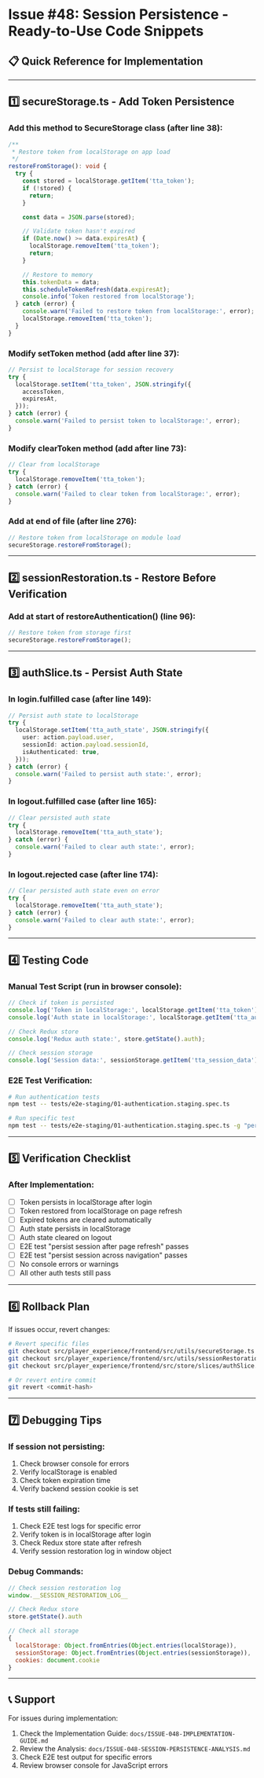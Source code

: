# Issue #48: Session Persistence - Ready-to-Use Code Snippets

## 📋 Quick Reference for Implementation

---

## 1️⃣ secureStorage.ts - Add Token Persistence

### **Add this method to SecureStorage class** (after line 38):

```typescript
/**
 * Restore token from localStorage on app load
 */
restoreFromStorage(): void {
  try {
    const stored = localStorage.getItem('tta_token');
    if (!stored) {
      return;
    }

    const data = JSON.parse(stored);

    // Validate token hasn't expired
    if (Date.now() >= data.expiresAt) {
      localStorage.removeItem('tta_token');
      return;
    }

    // Restore to memory
    this.tokenData = data;
    this.scheduleTokenRefresh(data.expiresAt);
    console.info('Token restored from localStorage');
  } catch (error) {
    console.warn('Failed to restore token from localStorage:', error);
    localStorage.removeItem('tta_token');
  }
}
```

### **Modify setToken method** (add after line 37):

```typescript
// Persist to localStorage for session recovery
try {
  localStorage.setItem('tta_token', JSON.stringify({
    accessToken,
    expiresAt,
  }));
} catch (error) {
  console.warn('Failed to persist token to localStorage:', error);
}
```

### **Modify clearToken method** (add after line 73):

```typescript
// Clear from localStorage
try {
  localStorage.removeItem('tta_token');
} catch (error) {
  console.warn('Failed to clear token from localStorage:', error);
}
```

### **Add at end of file** (after line 276):

```typescript
// Restore token from localStorage on module load
secureStorage.restoreFromStorage();
```

---

## 2️⃣ sessionRestoration.ts - Restore Before Verification

### **Add at start of restoreAuthentication()** (line 96):

```typescript
// Restore token from storage first
secureStorage.restoreFromStorage();
```

---

## 3️⃣ authSlice.ts - Persist Auth State

### **In login.fulfilled case** (after line 149):

```typescript
// Persist auth state to localStorage
try {
  localStorage.setItem('tta_auth_state', JSON.stringify({
    user: action.payload.user,
    sessionId: action.payload.sessionId,
    isAuthenticated: true,
  }));
} catch (error) {
  console.warn('Failed to persist auth state:', error);
}
```

### **In logout.fulfilled case** (after line 165):

```typescript
// Clear persisted auth state
try {
  localStorage.removeItem('tta_auth_state');
} catch (error) {
  console.warn('Failed to clear auth state:', error);
}
```

### **In logout.rejected case** (after line 174):

```typescript
// Clear persisted auth state even on error
try {
  localStorage.removeItem('tta_auth_state');
} catch (error) {
  console.warn('Failed to clear auth state:', error);
}
```

---

## 4️⃣ Testing Code

### **Manual Test Script** (run in browser console):

```javascript
// Check if token is persisted
console.log('Token in localStorage:', localStorage.getItem('tta_token'));
console.log('Auth state in localStorage:', localStorage.getItem('tta_auth_state'));

// Check Redux store
console.log('Redux auth state:', store.getState().auth);

// Check session storage
console.log('Session data:', sessionStorage.getItem('tta_session_data'));
```

### **E2E Test Verification**:

```bash
# Run authentication tests
npm test -- tests/e2e-staging/01-authentication.staging.spec.ts

# Run specific test
npm test -- tests/e2e-staging/01-authentication.staging.spec.ts -g "persist session after page refresh"
```

---

## 5️⃣ Verification Checklist

### **After Implementation**:

- [ ] Token persists in localStorage after login
- [ ] Token restored from localStorage on page refresh
- [ ] Expired tokens are cleared automatically
- [ ] Auth state persists in localStorage
- [ ] Auth state cleared on logout
- [ ] E2E test "persist session after page refresh" passes
- [ ] E2E test "persist session across navigation" passes
- [ ] No console errors or warnings
- [ ] All other auth tests still pass

---

## 6️⃣ Rollback Plan

If issues occur, revert changes:

```bash
# Revert specific files
git checkout src/player_experience/frontend/src/utils/secureStorage.ts
git checkout src/player_experience/frontend/src/utils/sessionRestoration.ts
git checkout src/player_experience/frontend/src/store/slices/authSlice.ts

# Or revert entire commit
git revert <commit-hash>
```

---

## 7️⃣ Debugging Tips

### **If session not persisting**:
1. Check browser console for errors
2. Verify localStorage is enabled
3. Check token expiration time
4. Verify backend session cookie is set

### **If tests still failing**:
1. Check E2E test logs for specific error
2. Verify token is in localStorage after login
3. Check Redux store state after refresh
4. Verify session restoration log in window object

### **Debug Commands**:

```javascript
// Check session restoration log
window.__SESSION_RESTORATION_LOG__

// Check Redux store
store.getState().auth

// Check all storage
{
  localStorage: Object.fromEntries(Object.entries(localStorage)),
  sessionStorage: Object.fromEntries(Object.entries(sessionStorage)),
  cookies: document.cookie
}
```

---

## 📞 Support

For issues during implementation:
1. Check the Implementation Guide: `docs/ISSUE-048-IMPLEMENTATION-GUIDE.md`
2. Review the Analysis: `docs/ISSUE-048-SESSION-PERSISTENCE-ANALYSIS.md`
3. Check E2E test output for specific errors
4. Review browser console for JavaScript errors

